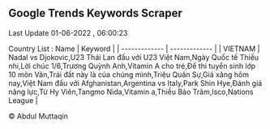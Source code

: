 

## Google Trends Keywords Scraper 
 
Last Update 01-06-2022 , 06:00:23

Country List :
 Name  | Keyword |
| ------------- | ------------- |
| VIETNAM | Nadal vs Djokovic,U23 Thái Lan đấu với U23 Việt Nam,Ngày Quốc tế Thiếu nhi,Lời chúc 1/6,Trương Quỳnh Anh,Vitamin A cho trẻ,Đề thi tuyển sinh lớp 10 môn Văn,Trái đất này là của chúng mình,Triệu Quân Sự,Giá xăng hôm nay,Việt Nam đấu với Afghanistan,Argentina vs Italy,Park Shin Hye,Đánh giá năng lực,Từ Hy Viên,Tangmo Nida,Vitamin a,Thiều Bảo Trâm,Isco,Nations League |



© Abdul Muttaqin 

